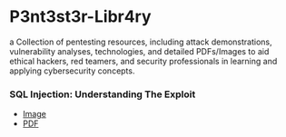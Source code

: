# P3nt3st3r-Libr4ry
a Collection of pentesting resources, including attack demonstrations, vulnerability analyses, technologies, and detailed PDFs/Images to aid ethical hackers, red teamers, and security professionals in learning and applying cybersecurity concepts.

### SQL Injection: Understanding The Exploit
- [Image](images/sql-injection-understanding-the-exploit.jpg)
- [PDF](pdfs/sql-injection-understanding-the-exploit.pdf)